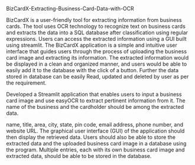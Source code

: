 BizCardX-Extracting-Business-Card-Data-with-OCR

BizCardX is a user-friendly tool for extracting information from business cards. The tool uses OCR technology to recognize text on business cards and extracts the data into a SQL database after classification using regular expressions. Users can access the extracted information using a GUI built using streamlit. The BizCardX application is a simple and intuitive user interface that guides users through the process of uploading the business card image and extracting its information. The extracted information would be displayed in a clean and organized manner, and users would be able to easily add it to the database with the click of a button. Further the data stored in database can be easily Read, updated and deleted by user as per the requirement.

Developed a Streamlit application that enables users to input a business card image and use easyOCR to extract pertinent information from it. The name of the business and the cardholder should be among the extracted data.

name, title, area, city, state, pin code, email address, phone number, and website URL. The graphical user interface (GUI) of the application should then display the retrieved data. Users should also be able to store the extracted data and the uploaded business card image in a database using the program. Multiple entries, each with its own business card image and extracted data, should be able to be stored in the database.
